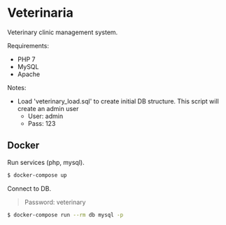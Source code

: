 # Veterinaria

Veterinary clinic management system.

Requirements:
- PHP 7
- MySQL
- Apache

Notes:
- Load 'veterinary_load.sql' to create initial DB structure. This script will create an admin user
  - User: admin
  - Pass: 123

## Docker
Run services (php, mysql).
```sh
$ docker-compose up
```

Connect to DB.
> Password: veterinary
```sh
$ docker-compose run --rm db mysql -p
```
